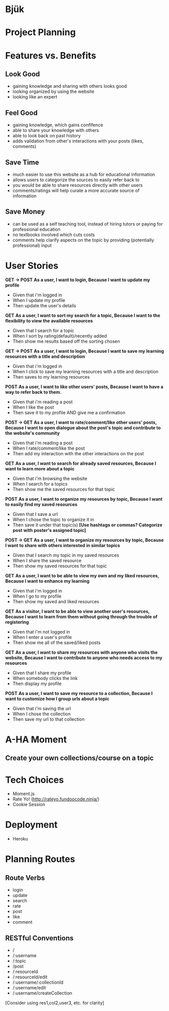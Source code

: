 # Bjük
# Project Planning

# Features vs. Benefits

## Look Good
- gaining knowledge and sharing with others looks good 
- looking organized by using the website
- looking like an expert

## Feel Good
- gaining knowledge, which gains confifence
- able to share your knowledge with others
- able to look back on past history 
- adds validation from other's interactions with your posts (likes, comments)

## Save Time
- much easier to use this website as a hub for educational information
- allows users to categorize the sources to easily refer back to
- you would be able to share resources directly with other users
- comments/ratings will help curate a more accurate source of information

## Save Money
- can be used as a self teaching tool, instead of hiring tutors or paying for professional education
- no textbooks involved which cuts costs
- comments help clarify aspects on the topic by providing (potentially professional) input 

# User Stories

**GET -> POST**
**As a user, I want to login, Because I want to update my profile** 
* Given that i'm logged in
* When I update my profile
* Then update the user's details

**GET**
**As a user, I want to sort my search for a topic, Because I want to the flexibility to view the available resources**
* Given that I search for a topic
* When I sort by rating(default)/recently added
* Then show me results based off the sorting chosen

**GET -> POST**
**As a user, I want to login, Because I want to save my learning resources with a title and description**
* Given that i'm logged in
* When I click to save my learning resources with a title and description
* Then saves to my learning resources

**POST**
**As a user, I want to like other users' posts, Because I want to have a way to refer back to them.**
* Given that i'm reading a post
* When I like the post
* Then save it to my profile AND give me a confirmation

**POST -> GET**
**As a user, I want to rate/comment/like other users' posts, Because I want to open dialogue about the post's topic and contribute to the website's community**
* Given that i'm reading a post
* When I rate/comment/like the post
* Then add my interaction with the other interactions on the post

**GET**
**As a user, I want to search for already saved resources, Because I want to learn more about a topic**
* Given that i'm browsing the website
* When I search for a topics
* Then show me the saved resources for that topic

**POST**
**As a user, I want to organize my resources by topic, Because I want to easily find my saved resources**
* Given that I save a url
* When I chose the topic to organize it in
* Then save it under that topic(s) 
**[Use hashtags or commas? Categorize post with poster's assigned topic]**

**POST -> GET**
**As a user, I want to organize my resources by topic, Because I want to share with others interested in similar topics**
* Given that I search my topic in my saved resources
* When I share the saved resource
* Then show my saved resources for that topic

**GET**
**As a user, I want to be able to view my own and my liked resources, Because I want to enhance my learning**
* Given that i'm logged in
* When I go to my profile
* Then show my saved and liked resources

**GET**
**As a visitor, I want to be able to view another user's resources, Because I want to learn from them without going through the trouble of registering**
* Given that i'm not logged in
* When I enter a user's profile
* Then show me all of the saved/liked posts

**GET**
**As a user, I want to share my resources with anyone who visits the website, Because I want to contribute to anyone who needs access to my resources**
* Given that I share my profile
* When somebody clicks the link
* Then display my profile

**POST**
**As a user, I want to save my resource to a collection, Because I want to customize how I group urls about a topic**
* Given that i'm saving the url
* When I chose the collection
* Then save my url to that collection


# A-HA Moment
## Create your own collections/course on a topic

# Tech Choices
- Moment.js
- Rate Yo! (http://rateyo.fundoocode.ninja/)
- Cookie Session

# Deployment
- Heroku

# Planning Routes

## Route Verbs
- login
- update
- search
- rate
- post
- like
- comment

## RESTful Conventions
- /
- /:username
- /:topic
- /post
- /:resourceId
- /:resourceId/edit
- /:username/:collectionId
- /:username/edit
- /:username/createCollection

[Consider using res1,col2,user3, etc. for clarity]


